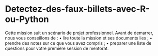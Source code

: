 # Detectez-des-faux-billets-avec-R-ou-Python
  Cette mission suit un scénario de projet professionnel.
Avant de demarrer, nous vous conseillons de :
•	lire toute la mission et ses documents lies ;
•	prendre des notes sur ce que vous avez compris ;
•	preparer une liste de questions pour votre première session de mentorat. 
